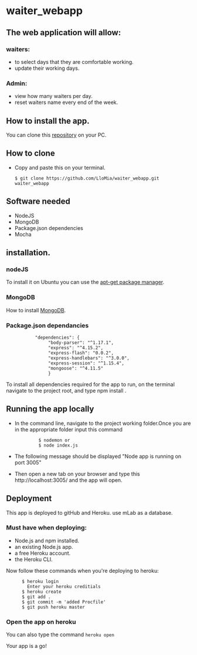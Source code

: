 # waiter_webapp
## The web application will allow:
  ### waiters:
   * to select days that they are comfortable working.
   * update their working days.
   
 ### Admin:
   * view how many waiters per day.
   * reset waiters name every end of the week.
   
## How to install the app.
  You can clone this [repository](https://github.com/LloMia/waiter_webapp) on your PC.
  
  
  ## How to clone
   * Copy and paste this on your terminal.
   
        ``` $ git clone https://github.com/LloMia/waiter_webapp.git waiter_webapp ```
        
  ## Software needed
  * NodeJS
  * MongoDB
  * Package.json dependencies
  * Mocha

## installation.

### nodeJS

To install it on Ubuntu you can use the [apt-get package manager](https://nodejs.org/en/download/package-manager/#debian-and-ubuntu-based-linux-distributions.md).

### MongoDB
How to install [MongoDB](https://www.digitalocean.com/community/tutorials/how-to-install-and-secure-mongodb-on-ubuntu-16-04).

### Package.json dependancies

           
               "dependencies": {
                    "body-parser": "^1.17.1",
                    "express": "^4.15.2",
                    "express-flash": "0.0.2",
                    "express-handlebars": "^3.0.0",
                    "express-session": "^1.15.4",
                    "mongoose": "^4.11.5"
                    } 
                    
        
To install all dependencies required for the app to run, on the terminal navigate to the project root, and type npm install .


 
  ## Running the app locally

* In the command line, navigate to the project working folder.Once you are in the appropriate folder input this command

               $ nodemon or
               $ node index.js
     
* The following message should be displayed "Node app is running on port 3005"

* Then open a new tab on your browser and type this http://localhost:3005/ and the app will open.

## Deployment

This app is deployed to gitHub and Heroku. use mLab as a database.

 ### Must have when deploying:
 
  * Node.js and npm installed.
  * an existing Node.js app.
  * a free Heroku account.
  * the Heroku CLI.
  
  Now follow these commands when you're deploying to heroku:
  
          $ heroku login
            Enter your heroku creditials
          $ heroku create
          $ git add .
          $ git commit -m 'added Procfile'
          $ git push heroku master



  ### Open the app on heroku
  You can also type the command ``` heroku open ```
  
  Your app is a go!
  
